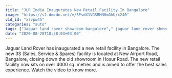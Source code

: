 ```yaml
---
title: "JLR India Inaugurates New Retail Facility In Bangalore"
image: "https://s2.dmcdn.net/v/SPsdX1VGSBMN0mGhU/x240"
vid_id: "x7vpw4h"
categories: "auto"
tags: ["Jaguar land rover showroom bangalore"," jaguar land rover showroom airport road"," new jaguar car showroom bangalore"]
date: "2020-08-28T18:38:03+03:00"
---
```

Jaguar Land Rover has inaugurated a new retail facility in Bangalore. The new 3S (Sales, Service &amp; Spares) facility is located at New Airport Road, Bangalore, closing down the old showroom in Hosur Road. The new retail facility now sits on over 4000 sq. metres and is aimed to offer the best sales experience. Watch the video to know more.

